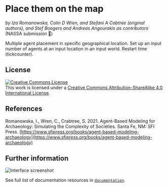 # Place them on the map
*by Iza Romanowska, Colin D Wren, and Stefani A Cabtree (original authors), and Stef Boogers and Andreas Angourakis as contributors* (NASSA submission :rocket:)

Multiple agent placement in specific geographical location. Set up an input number of agents at an input location in an input world. Restart time (tickcounter).

## License

<a rel="license" href="http://creativecommons.org/licenses/by-sa/4.0/"><img alt="Creative Commons License" style="border-width:0" src="https://i.creativecommons.org/l/by-sa/4.0/88x31.png" /></a><br />This work is licensed under a <a rel="license" href="http://creativecommons.org/licenses/by-sa/4.0/">Creative Commons Attribution-ShareAlike 4.0 International License</a>.

## References

Romanowska, I., Wren, C., Crabtree, S. 2021. Agent-Based Modeling for Archaeology: Simulating the Complexity of Societies. Santa Fe, NM: SFI Press. [https://www.sfipress.org/books/agent-based-modeling-archaeology](https://www.sfipress.org/books/agent-based-modeling-archaeology)

## Further information

![Interface screenshot](netlogo_implementation/documentation/LoadWorldImageAndPlaceAgents%20interface.png)

See full list of documentation resources in [`documentation`](documentation/tableOfContents.md).
